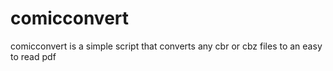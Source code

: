 # comicconvert
comicconvert is a simple script that converts any cbr or cbz files to an easy to read pdf
